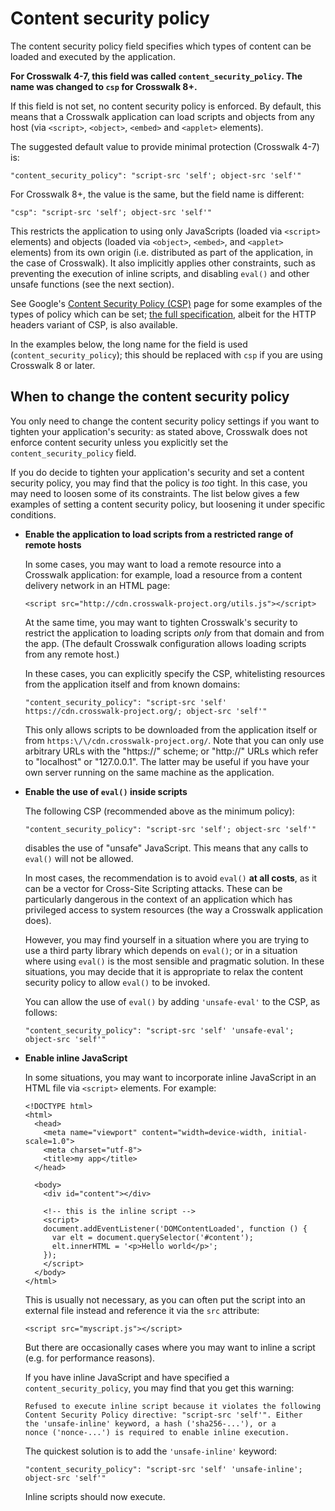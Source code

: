 # Content security policy

The content security policy field specifies which types of content can be loaded and executed by the application. 

**For Crosswalk 4-7, this field was called `content_security_policy`. The name was changed to `csp` for Crosswalk 8+.**

If this field is not set, no content security policy is enforced. By default, this means that a Crosswalk application can load scripts and objects from any host (via `<script>`, `<object>`, `<embed>` and `<applet>` elements).

The suggested default value to provide minimal protection (Crosswalk 4-7) is:

    "content_security_policy": "script-src 'self'; object-src 'self'"

For Crosswalk 8+, the value is the same, but the field name is different:

    "csp": "script-src 'self'; object-src 'self'"

This restricts the application to using only JavaScripts (loaded via `<script>` elements) and objects (loaded via `<object>`, `<embed>`, and `<applet>` elements) from its own origin (i.e. distributed as part of the application, in the case of Crosswalk). It also implicitly applies other constraints, such as preventing the execution of inline scripts, and disabling `eval()` and other unsafe functions (see the next section).

See Google's [Content Security Policy (CSP)](https://developer.chrome.com/extensions/contentSecurityPolicy) page for some examples of the types of policy which can be set; [the full specification](http://www.w3.org/TR/CSP/), albeit for the HTTP headers variant of CSP, is also available.

In the examples below, the long name for the field is used (`content_security_policy`); this should be replaced with `csp` if you are using Crosswalk 8 or later.

## When to change the content security policy

You only need to change the content security policy settings if you want to tighten your application's security: as stated above, Crosswalk does not enforce content security unless you explicitly set the `content_security_policy` field.

If you do decide to tighten your application's security and set a content security policy, you may find that the policy is *too* tight. In this case, you may need to loosen some of its constraints. The list below gives a few examples of setting a content security policy, but loosening it under specific conditions.

*   **Enable the application to load scripts from a restricted range of remote hosts**

    In some cases, you may want to load a remote resource into a Crosswalk application: for example, load a resource from a content delivery network in an HTML page:

        <script src="http://cdn.crosswalk-project.org/utils.js"></script>

    At the same time, you may want to tighten Crosswalk's security to restrict the application to loading scripts *only* from that domain and from the app. (The default Crosswalk configuration allows loading scripts from any remote host.)

    In these cases, you can explicitly specify the CSP, whitelisting resources from the application itself and from known domains:

        "content_security_policy": "script-src 'self' https://cdn.crosswalk-project.org/; object-src 'self'"

    This only allows scripts to be downloaded from the application itself or from `https:\/\/cdn.crosswalk-project.org/`. Note that you can only use arbitrary URLs with the "https://" scheme; or "http://" URLs which refer to "localhost" or "127.0.0.1". The latter may be useful if you have your own server running on the same machine as the application.

*   **Enable the use of `eval()` inside scripts**

    The following CSP (recommended above as the minimum policy):

        "content_security_policy": "script-src 'self'; object-src 'self'"

    disables the use of "unsafe" JavaScript. This means that any calls to `eval()` will not be allowed.

    In most cases, the recommendation is to avoid `eval()` **at all costs**, as it can be a vector for Cross-Site Scripting attacks. These can be particularly dangerous in the context of an application which has privileged access to system resources (the way a Crosswalk application does).

    However, you may find yourself in a situation where you are trying to use a third party library which depends on `eval()`; or in a situation where using `eval()` is the most sensible and pragmatic solution. In these situations, you may decide that it is appropriate to relax the content security policy to allow `eval()` to be invoked.

    You can allow the use of `eval()` by adding `'unsafe-eval'` to the CSP, as follows:

        "content_security_policy": "script-src 'self' 'unsafe-eval'; object-src 'self'"

*   **Enable inline JavaScript**

    In some situations, you may want to incorporate inline JavaScript in an HTML file via `<script>` elements. For example:

        <!DOCTYPE html>
        <html>
          <head>
            <meta name="viewport" content="width=device-width, initial-scale=1.0">
            <meta charset="utf-8">
            <title>my app</title>
          </head>

          <body>
            <div id="content"></div>

            <!-- this is the inline script -->
            <script>
            document.addEventListener('DOMContentLoaded', function () {
              var elt = document.querySelector('#content');
              elt.innerHTML = '<p>Hello world</p>';
            });
            </script>
          </body>
        </html>

    This is usually not necessary, as you can often put the script into an external file instead and reference it via the `src` attribute:

        <script src="myscript.js"></script>

    But there are occasionally cases where you may want to inline a script (e.g. for performance reasons).

    If you have inline JavaScript and have specified a `content_security_policy`, you may find that you get this warning:

        Refused to execute inline script because it violates the following
        Content Security Policy directive: "script-src 'self'". Either
        the 'unsafe-inline' keyword, a hash ('sha256-...'), or a
        nonce ('nonce-...') is required to enable inline execution.

    The quickest solution is to add the `'unsafe-inline'` keyword:

        "content_security_policy": "script-src 'self' 'unsafe-inline'; object-src 'self'"

    Inline scripts should now execute.
